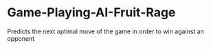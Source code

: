 # Game-Playing-AI-Fruit-Rage
Predicts the next optimal move of the game in order to win against an opponent
